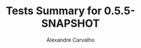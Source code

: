 ---
title: Tests Summary for 0.5.5-SNAPSHOT
author: Alexandre Carvalho
menu_title: 0.5.5-SNAPSHOT
category: surefire_reports
layout: iframe
iframe_url: /docs/0.5.5-SNAPSHOT/junit/test/index.html
order: 4
---